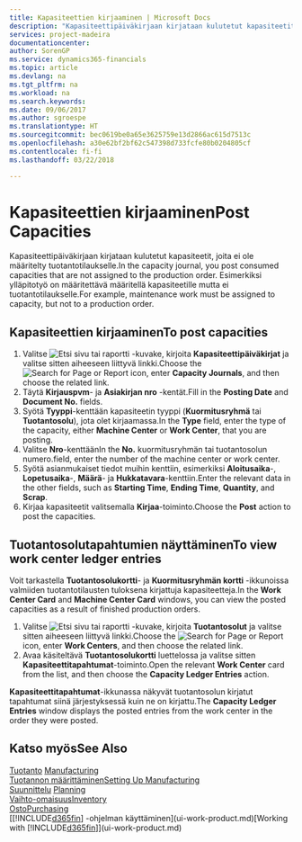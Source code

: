 ```yaml
---
title: Kapasiteettien kirjaaminen | Microsoft Docs
description: "Kapasiteettipäiväkirjaan kirjataan kulutetut kapasiteetit, joita ei ole määritelty tuotantotilaukselle. Esimerkiksi ylläpitotyö tulee määritellä kapasiteetille, muttei tuotantotilaukselle."
services: project-madeira
documentationcenter: 
author: SorenGP
ms.service: dynamics365-financials
ms.topic: article
ms.devlang: na
ms.tgt_pltfrm: na
ms.workload: na
ms.search.keywords: 
ms.date: 09/06/2017
ms.author: sgroespe
ms.translationtype: HT
ms.sourcegitcommit: bec0619be0a65e3625759e13d2866ac615d7513c
ms.openlocfilehash: a30e62bf2bf62c547398d733fcfe80b0204805cf
ms.contentlocale: fi-fi
ms.lasthandoff: 03/22/2018

---
```

# <a name="post-capacities"></a><span data-ttu-id="80c73-104">Kapasiteettien kirjaaminen</span><span class="sxs-lookup"><span data-stu-id="80c73-104">Post Capacities</span></span>
<span data-ttu-id="80c73-105">Kapasiteettipäiväkirjaan kirjataan kulutetut kapasiteetit, joita ei ole määritelty tuotantotilaukselle.</span><span class="sxs-lookup"><span data-stu-id="80c73-105">In the capacity journal, you post consumed capacities that are not assigned to the production order.</span></span> <span data-ttu-id="80c73-106">Esimerkiksi ylläpitotyö on määritettävä määritellä kapasiteetille mutta ei tuotantotilaukselle.</span><span class="sxs-lookup"><span data-stu-id="80c73-106">For example, maintenance work must be assigned to capacity, but not to a production order.</span></span>  

## <a name="to-post-capacities"></a><span data-ttu-id="80c73-107">Kapasiteettien kirjaaminen</span><span class="sxs-lookup"><span data-stu-id="80c73-107">To post capacities</span></span>  
1.  <span data-ttu-id="80c73-108">Valitse ![Etsi sivu tai raportti](media/ui-search/search_small.png "Etsi sivu tai raportti -kuvake") -kuvake, kirjoita **Kapasiteettipäiväkirjat** ja valitse sitten aiheeseen liittyvä linkki.</span><span class="sxs-lookup"><span data-stu-id="80c73-108">Choose the ![Search for Page or Report](media/ui-search/search_small.png "Search for Page or Report icon") icon, enter **Capacity Journals**, and then choose the related link.</span></span>  
2.  <span data-ttu-id="80c73-109">Täytä **Kirjauspvm**- ja **Asiakirjan nro** -kentät.</span><span class="sxs-lookup"><span data-stu-id="80c73-109">Fill in the **Posting Date** and **Document No.** fields.</span></span>  
3.  <span data-ttu-id="80c73-110">Syötä **Tyyppi**-kenttään kapasiteetin tyyppi (**Kuormitusryhmä** tai **Tuotantosolu**), jota olet kirjaamassa.</span><span class="sxs-lookup"><span data-stu-id="80c73-110">In the **Type** field, enter the type of the capacity, either **Machine Center** or **Work Center**, that you are posting.</span></span>  
4.  <span data-ttu-id="80c73-111">Valitse **Nro**-kenttään</span><span class="sxs-lookup"><span data-stu-id="80c73-111">In the **No.**</span></span> <span data-ttu-id="80c73-112">kuormitusryhmän tai tuotantosolun numero.</span><span class="sxs-lookup"><span data-stu-id="80c73-112">field, enter the number of the machine center or work center.</span></span>  
5.  <span data-ttu-id="80c73-113">Syötä asianmukaiset tiedot muihin kenttiin, esimerkiksi **Aloitusaika**-, **Lopetusaika**-, **Määrä**- ja **Hukkatavara**-kenttiin.</span><span class="sxs-lookup"><span data-stu-id="80c73-113">Enter the relevant data in the other fields, such as **Starting Time**, **Ending Time**, **Quantity**, and **Scrap**.</span></span>  
6.  <span data-ttu-id="80c73-114">Kirjaa kapasiteetit valitsemalla **Kirjaa**-toiminto.</span><span class="sxs-lookup"><span data-stu-id="80c73-114">Choose the **Post** action to post the capacities.</span></span>  

## <a name="to-view-work-center-ledger-entries"></a><span data-ttu-id="80c73-115">Tuotantosolutapahtumien näyttäminen</span><span class="sxs-lookup"><span data-stu-id="80c73-115">To view work center ledger entries</span></span>  
<span data-ttu-id="80c73-116">Voit tarkastella **Tuotantosolukortti**- ja **Kuormitusryhmän kortti** -ikkunoissa valmiiden tuotantotilausten tuloksena kirjattuja kapasiteetteja.</span><span class="sxs-lookup"><span data-stu-id="80c73-116">In the **Work Center Card** and **Machine Center Card** windows, you can view the posted capacities as a result of finished production orders.</span></span>    
1.  <span data-ttu-id="80c73-117">Valitse ![Etsi sivu tai raportti](media/ui-search/search_small.png "Etsi sivu tai raportti -kuvake") -kuvake, kirjoita **Tuotantosolut** ja valitse sitten aiheeseen liittyvä linkki.</span><span class="sxs-lookup"><span data-stu-id="80c73-117">Choose the ![Search for Page or Report](media/ui-search/search_small.png "Search for Page or Report icon") icon, enter **Work Centers**, and then choose the related link.</span></span>  
2.  <span data-ttu-id="80c73-118">Avaa käsiteltävä **Tuotantosolukortti** luettelossa ja valitse sitten **Kapasiteettitapahtumat**-toiminto.</span><span class="sxs-lookup"><span data-stu-id="80c73-118">Open the relevant **Work Center** card from the list, and then choose the **Capacity Ledger Entries** action.</span></span>  

<span data-ttu-id="80c73-119">**Kapasiteettitapahtumat**-ikkunassa näkyvät tuotantosolun kirjatut tapahtumat siinä järjestyksessä kuin ne on kirjattu.</span><span class="sxs-lookup"><span data-stu-id="80c73-119">The **Capacity Ledger Entries** window displays the posted entries from the work center in the order they were posted.</span></span>   

## <a name="see-also"></a><span data-ttu-id="80c73-120">Katso myös</span><span class="sxs-lookup"><span data-stu-id="80c73-120">See Also</span></span>  
<span data-ttu-id="80c73-121">[Tuotanto](production-manage-manufacturing.md)  </span><span class="sxs-lookup"><span data-stu-id="80c73-121">[Manufacturing](production-manage-manufacturing.md)  </span></span>  
[<span data-ttu-id="80c73-122">Tuotannon määrittäminen</span><span class="sxs-lookup"><span data-stu-id="80c73-122">Setting Up Manufacturing</span></span>](production-configure-production-processes.md)  
<span data-ttu-id="80c73-123">[Suunnittelu](production-planning.md)    </span><span class="sxs-lookup"><span data-stu-id="80c73-123">[Planning](production-planning.md)    </span></span>  
[<span data-ttu-id="80c73-124">Vaihto-omaisuus</span><span class="sxs-lookup"><span data-stu-id="80c73-124">Inventory</span></span>](inventory-manage-inventory.md)  
[<span data-ttu-id="80c73-125">Osto</span><span class="sxs-lookup"><span data-stu-id="80c73-125">Purchasing</span></span>](purchasing-manage-purchasing.md)  
<span data-ttu-id="80c73-126">[[!INCLUDE[d365fin](includes/d365fin_md.md)] -ohjelman käyttäminen](ui-work-product.md)</span><span class="sxs-lookup"><span data-stu-id="80c73-126">[Working with [!INCLUDE[d365fin](includes/d365fin_md.md)]](ui-work-product.md)</span></span>

